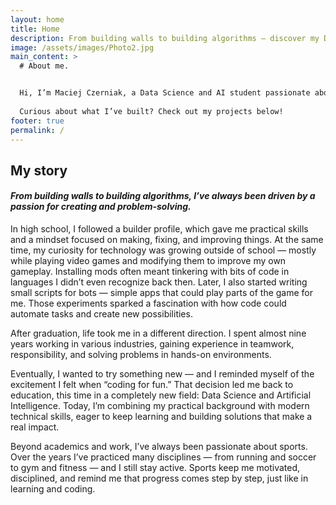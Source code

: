 ```yaml
---
layout: home
title: Home
description: From building walls to building algorithms — discover my Data Science and AI portfolio.
image: /assets/images/Photo2.jpg
main_content: >
  # About me.


  Hi, I’m Maciej Czerniak, a Data Science and AI student passionate about using data to solve real-world problems. I love exploring machine learning, visualization, and automation — always looking for ways to turn ideas into impact.
  
  Curious about what I’ve built? Check out my projects below!
footer: true
permalink: /
---
```



## My story

#### *From building walls to building algorithms, I’ve always been driven by a passion for creating and problem-solving.*

In high school, I followed a builder profile, which gave me practical skills and a mindset focused on making, fixing, and improving things. At the same time, my curiosity for technology was growing outside of school — mostly while playing video games and modifying them to improve my own gameplay. Installing mods often meant tinkering with bits of code in languages I didn’t even recognize back then. Later, I also started writing small scripts for bots — simple apps that could play parts of the game for me. Those experiments sparked a fascination with how code could automate tasks and create new possibilities.

After graduation, life took me in a different direction. I spent almost nine years working in various industries, gaining experience in teamwork, responsibility, and solving problems in hands-on environments.

Eventually, I wanted to try something new — and I reminded myself of the excitement I felt when “coding for fun.” That decision led me back to education, this time in a completely new field: Data Science and Artificial Intelligence. Today, I’m combining my practical background with modern technical skills, eager to keep learning and building solutions that make a real impact.

Beyond academics and work, I’ve always been passionate about sports. Over the years I’ve practiced many disciplines — from running and soccer to gym and fitness — and I still stay active. Sports keep me motivated, disciplined, and remind me that progress comes step by step, just like in learning and coding.

